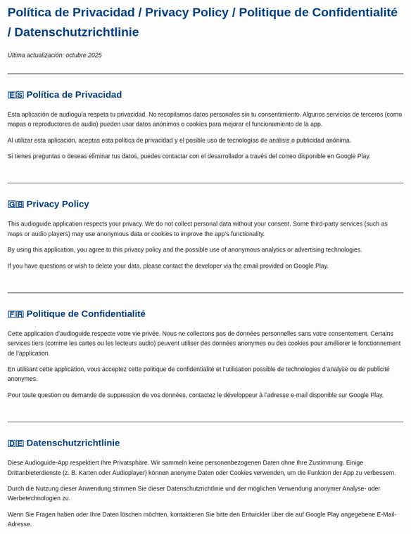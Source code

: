 <!DOCTYPE html>
<html lang="es">
<head>
  <meta charset="UTF-8" />
  <meta name="viewport" content="width=device-width, initial-scale=1.0" />
  <title>Política de Privacidad - Audioguía</title>
  <style>
    body {
      font-family: Arial, sans-serif;
      max-width: 900px;
      margin: 40px auto;
      line-height: 1.6;
      padding: 0 20px;
      color: #222;
    }
    h1, h2 {
      color: #004080;
    }
    hr {
      margin: 30px 0;
    }
    .lang {
      margin-bottom: 50px;
    }
  </style>
</head>
<body>

  <h1>Política de Privacidad / Privacy Policy / Politique de Confidentialité / Datenschutzrichtlinie</h1>
  <p><em>Última actualización: octubre 2025</em></p>

  <hr />

  <!-- ESPAÑOL -->
  <div class="lang" id="es">
    <h2>🇪🇸 Política de Privacidad</h2>
    <p>Esta aplicación de audioguía respeta tu privacidad. No recopilamos datos personales sin tu consentimiento. Algunos servicios de terceros (como mapas o reproductores de audio) pueden usar datos anónimos o cookies para mejorar el funcionamiento de la app.</p>
    <p>Al utilizar esta aplicación, aceptas esta política de privacidad y el posible uso de tecnologías de análisis o publicidad anónima.</p>
    <p>Si tienes preguntas o deseas eliminar tus datos, puedes contactar con el desarrollador a través del correo disponible en Google Play.</p>
  </div>

  <hr />

  <!-- ENGLISH -->
  <div class="lang" id="en">
    <h2>🇬🇧 Privacy Policy</h2>
    <p>This audioguide application respects your privacy. We do not collect personal data without your consent. Some third-party services (such as maps or audio players) may use anonymous data or cookies to improve the app’s functionality.</p>
    <p>By using this application, you agree to this privacy policy and the possible use of anonymous analytics or advertising technologies.</p>
    <p>If you have questions or wish to delete your data, please contact the developer via the email provided on Google Play.</p>
  </div>

  <hr />

  <!-- FRANÇAIS -->
  <div class="lang" id="fr">
    <h2>🇫🇷 Politique de Confidentialité</h2>
    <p>Cette application d’audioguide respecte votre vie privée. Nous ne collectons pas de données personnelles sans votre consentement. Certains services tiers (comme les cartes ou les lecteurs audio) peuvent utiliser des données anonymes ou des cookies pour améliorer le fonctionnement de l’application.</p>
    <p>En utilisant cette application, vous acceptez cette politique de confidentialité et l’utilisation possible de technologies d’analyse ou de publicité anonymes.</p>
    <p>Pour toute question ou demande de suppression de vos données, contactez le développeur à l’adresse e-mail disponible sur Google Play.</p>
  </div>

  <hr />

  <!-- DEUTSCH -->
  <div class="lang" id="de">
    <h2>🇩🇪 Datenschutzrichtlinie</h2>
    <p>Diese Audioguide-App respektiert Ihre Privatsphäre. Wir sammeln keine personenbezogenen Daten ohne Ihre Zustimmung. Einige Drittanbieterdienste (z. B. Karten oder Audioplayer) können anonyme Daten oder Cookies verwenden, um die Funktion der App zu verbessern.</p>
    <p>Durch die Nutzung dieser Anwendung stimmen Sie dieser Datenschutzrichtlinie und der möglichen Verwendung anonymer Analyse- oder Werbetechnologien zu.</p>
    <p>Wenn Sie Fragen haben oder Ihre Daten löschen möchten, kontaktieren Sie bitte den Entwickler über die auf Google Play angegebene E-Mail-Adresse.</p>
  </div>

</body>
</html>

